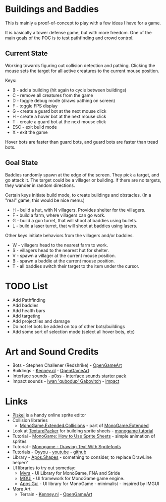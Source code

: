 # Buildings and Baddies

This is mainly a proof-of-concept to play with a few ideas I have for a game.

It is basically a tower defense game, but with more freedom.
One of the main goals of the POC is to test pathfinding and crowd control.

## Current State

Working towards figuring out collision detection and pathing.
Clicking the mouse sets the target for all active creatures to the current mouse position.

Keys:

* B - add a building (hit again to cycle between buildings)
* C - remove all creatures from the game
* D - toggle debug mode (draws pathing on screen)
* F - toggle FPS display
* G - create a guard bot at the next mouse click
* H - create a hover bot at the next mouse click
* T - create a guard bot at the next mouse click
* ESC - exit build mode
* X - exit the game

Hover bots are faster than guard bots, and guard bots are faster than tread bots.


## Goal State

Baddies randomly spawn at the edge of the screen.
They pick a target, and go attack it.
The target could be a villager or building.
If there are no targets, they wander in random directions.

Certain keys initiate build mode, to create buildings and obstacles.
(In a "real" game, this would be nice menu.)

* H - build a hut, with N villagers. Provides shelter for the villagers.
* F - build a farm, where villagers can go work.
* G - build a gun turret, that will shoot at baddies using bullets.
* L - build a laser turret, that will shoot at baddies using lasers.

Other keys initiate behaviors from the villagers and/or baddies.

* W - villagers head to the nearest farm to work.
* S - villagers head to the nearest hut for shelter.
* V - spawn a villager at the current mouse position.
* B - spawn a baddie at the current mouse position.
* T - all baddies switch their target to the item under the cursor.


# TODO List

* Add Pathfinding
* Add baddies
* Add health bars
* Add targeting
* Add projectiles and damage
* Do not let bots be added on top of other bots/buildings
* Add some sort of selection mode (select all hover bots, etc)


# Art and Sound Credits

* Bots - Stephen Challener (Redshrike) - [OpenGameArt](https://opengameart.org/content/roguelike-sprites-redshrike-mods)
* Buildings - [Kenney.nl](https://www.kenney.nl/) - [OpenGameArt](https://opengameart.org/content/sci-fi-rts-120-sprites)
* Interface sounds - [p0ss](https://opengameart.org/users/p0ss) - [Interface sounds starter pack](https://opengameart.org/content/interface-sounds-starter-pack)
* Impact sounds - [Iwan 'qubodup' Gabovitch](http://opengameart.org/users/qubodup) - [impact](https://opengameart.org/content/impact)


# Links

* [Piskel](https://www.piskelapp.com/p/create/sprite) is a handy online sprite editor
* Collision libraries
    * [MonoGame.Extended.Collisions](https://www.monogameextended.net/docs/features/collision/collision) - part of [MonoGame.Extended](https://github.com/craftworkgames/MonoGame.Extended)
* Look at [TexturePacker](https://www.codeandweb.com/texturepacker) for building sprite sheets - [monogame tutorial](https://www.codeandweb.com/texturepacker/tutorials/how-to-create-sprite-sheets-and-animations-with-monogame)
* Tutorial - [MonoGame: How to Use Sprite Sheets](https://www.industrian.net/tutorials/using-sprite-sheets/) - simple animation of sprites
* Tutorial - [Monogame - Drawing Text With Spritefonts](http://rbwhitaker.wikidot.com/monogame-drawing-text-with-spritefonts)
* Tutorials - Oyyou - [youtube](https://www.youtube.com/playlist?list=PLV27bZtgVIJqoeHrQq6Mt_S1-Fvq_zzGZ) - [github](https://github.com/Oyyou/MonoGame_Tutorials)
* Library - [Apos.Shapes](https://github.com/Apostolique/Apos.Shapes) - something to consider, to replace DrawLine helper?
* UI libraries to try out someday:
    * [Myra](https://github.com/rds1983/Myra) - UI Library for MonoGame, FNA and Stride
    * [MGUI](https://github.com/Videogamers0/MGUI) - UI framework for MonoGame game engine.
    * [Apos.Gui](https://github.com/Apostolique/Apos.Gui) - UI library for MonoGame - minimalist - inspired by IMGUI
* More Art
    * Terrain - [Kenney.nl](https://www.kenney.nl/) - [OpenGameArt](https://opengameart.org/content/tower-defense-300-tilessprites)
